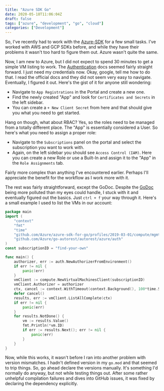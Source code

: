 ```yaml
---
title: "Azure SDK Go"
date: 2020-05-18T11:06:04Z
draft: false
tags: ["azure", "development", "go", "cloud"]
categories: ["Development"]
---
```


So, I've recently had to work with the [Azure-SDK](https://github.com/Azure/azure-sdk-for-go) for a few small tasks. I've worked with AWS and GCP SDKs before, and while they have their problems it wasn't too hard to figure them out. Azure wasn't quite the same.

Now, I am new to Azure, but I did not expect to spend 30 minutes to get a simple VM listing to work. The [Authentication](https://github.com/Azure/azure-sdk-for-go#authentication) docs seemed fairly straight forward. I just need my credentials now. Okay, google, tell me how to do that. I read the official docs and they did not seem very easy to navigate. Eventually, I figured it out. Here's the gist of it for anyone still wondering:

- Navigate to `App Registrations` in the Portal and create a new one.
- Find the newly created "App" and look for `Certificates and Secrets` in the left sidebar.
- You can create a `+ New Client Secret` from here and that should give you what you need to get started.

Hang on though, what about RBAC? Yes, so the roles need to be managed from a totally different place. The "App" is essentially considered a User. So here's what you need to assign a proper role:

- Navigate to the `Subscriptions` panel on the portal and select the subscription you want to work with.
- Again, on the left sidebar you should see `Access Control (IAM)`. Here you can create a new Role or use a Built-In and assign it to the "App" in the `Role Assignments` tab.

Fairly more complex than anything I've encountered earlier. Perhaps I'll appreciate the benefit for the workflow as I work more with it.

The rest was fairly straightforward, except the GoDoc. Despite the [GoDoc](https://godoc.org/github.com/Azure/azure-sdk-for-go) being more polluted than my eyes could handle, I stuck with it and eventually figured out the basics. Just `ctrl + f` your way through it. Here's a small example I used to list the VMs in our account:

```go
package main
import (
	"context"
	"fmt"
	"time"
	"github.com/Azure/azure-sdk-for-go/profiles/2019-03-01/compute/mgmt/compute"
	"github.com/Azure/go-autorest/autorest/azure/auth"
)
const subscriptionID = "find-your-own"

func main() {
	authorizer, err := auth.NewAuthorizerFromEnvironment()
	if err != nil {
		panic(err)
	}
	vmClient := compute.NewVirtualMachinesClient(subscriptionID)
	vmClient.Authorizer = authorizer
	ctx, cancel := context.WithTimeout(context.Background(), 100*time.Second)
	defer cancel()
	results, err := vmClient.ListAllComplete(ctx)
	if err != nil {
		panic(err)
	}
	for results.NotDone() {
		vm := results.Value()
		fmt.Println(*vm.ID)
		if err := results.Next(); err != nil {
			panic(err)
		}
	}
}
```

Now, while this works, it wasn't before I ran into another problem with version mismatches. I hadn't defined version in my `go.mod` and that seemed to trip things. So, go ahead declare the versions manually. It's something I'd normally do anyway, but not while testing things out. After some rather unhelpful compilation failures and dives into GitHub issues, it was fixed by declaring the dependency explicitly.

